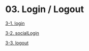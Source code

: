 # 03. Login / Logout

[3-1. login](3.1_login.md)

[3-2. socialLogin](3.2_socialLogin.md)

[3-3. logout](3.3_logout.md)
